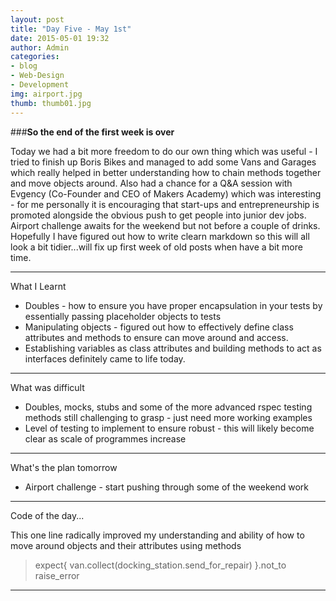 ```yaml
---
layout: post
title: "Day Five - May 1st"
date: 2015-05-01 19:32
author: Admin
categories: 
- blog 
- Web-Design
- Development
img: airport.jpg
thumb: thumb01.jpg
---
```


###<b>So the end of the first week is over</b>

Today we had a bit more freedom to do our own thing which was useful - I tried to finish up Boris Bikes and managed to add some Vans and Garages which really helped in better understanding how to chain methods together and move objects around.
Also had a chance for a Q&A session with Evgency (Co-Founder and CEO of Makers Academy) which was interesting - for me personally it is encouraging that start-ups and entrepreneurship is promoted alongside the obvious push to get people into junior dev jobs.
Airport challenge awaits for the weekend but not before a couple of drinks.
Hopefully I have figured out how to write clearn markdown so this will all look a bit tidier...will fix up first week of old posts when have a bit more time.

****

What I Learnt

* Doubles - how to ensure you have proper encapsulation in your tests by essentially passing placeholder objects to tests
* Manipulating objects - figured out how to effectively define class attributes and methods to ensure can move around and access.  
* Establishing variables as class attributes and building methods to act as interfaces definitely came to life today.

****

What was difficult

* Doubles, mocks, stubs and some of the more advanced rspec testing methods still challenging to grasp - just need more working examples
* Level of testing to implement to ensure robust - this will likely become clear as scale of programmes increase

****

What's the plan tomorrow

* Airport challenge - start pushing through some of the weekend work

****

Code of the day...

This one line radically improved my understanding and ability of how to move around objects and their attributes using methods
> expect{ van.collect(docking_station.send_for_repair) }.not_to raise_error

****
<!--more-->


[hampden]: https://github.com/jekyll/jekyll
